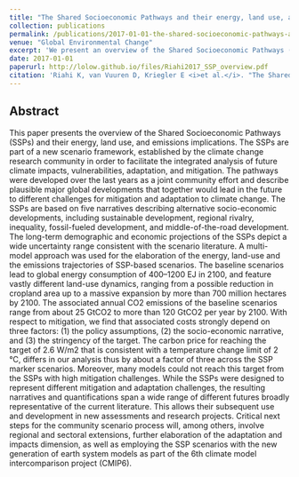 ```yaml
---
title: "The Shared Socioeconomic Pathways and their energy, land use, and greenhouse gas emissions implications: An overview"
collection: publications
permalink: /publications/2017-01-01-the-shared-socioeconomic-pathways-and-their-energy-land-use-and-greenhouse-gas-emissions-implications-an-overview
venue: "Global Environmental Change"
excerpt: 'We present an overview of the Shared Socioeconomic Pathways (SSPs), which were developed as a community effort over the last years'
date: 2017-01-01
paperurl: http://lolow.github.io/files/Riahi2017_SSP_overview.pdf
citation: 'Riahi K, van Vuuren D, Kriegler E <i>et al.</i>. "The Shared Socioeconomic Pathways and their energy, land use, and greenhouse gas emissions implications: An overview." <i>Global Environmental Change</i>. 42, 153-168, January 2017.'
---
```


## Abstract
This paper presents the overview of the Shared Socioeconomic Pathways (SSPs) and their energy, land use, and emissions implications. The SSPs are part of a new scenario framework, established by the climate change research community in order to facilitate the integrated analysis of future climate impacts, vulnerabilities, adaptation, and mitigation. The pathways were developed over the last years as a joint community effort and describe plausible major global developments that together would lead in the future to different challenges for mitigation and adaptation to climate change. The SSPs are based on five narratives describing alternative socio-economic developments, including sustainable development, regional rivalry, inequality, fossil-fueled development, and middle-of-the-road development. The long-term demographic and economic projections of the SSPs depict a wide uncertainty range consistent with the scenario literature. A multi-model approach was used for the elaboration of the energy, land-use and the emissions trajectories of SSP-based scenarios. The baseline scenarios lead to global energy consumption of 400–1200 EJ in 2100, and feature vastly different land-use dynamics, ranging from a possible reduction in cropland area up to a massive expansion by more than 700 million hectares by 2100. The associated annual CO2 emissions of the baseline scenarios range from about 25 GtCO2 to more than 120 GtCO2 per year by 2100. With respect to mitigation, we find that associated costs strongly depend on three factors: (1) the policy assumptions, (2) the socio-economic narrative, and (3) the stringency of the target. The carbon price for reaching the target of 2.6 W/m2 that is consistent with a temperature change limit of 2 °C, differs in our analysis thus by about a factor of three across the SSP marker scenarios. Moreover, many models could not reach this target from the SSPs with high mitigation challenges. While the SSPs were designed to represent different mitigation and adaptation challenges, the resulting narratives and quantifications span a wide range of different futures broadly representative of the current literature. This allows their subsequent use and development in new assessments and research projects. Critical next steps for the community scenario process will, among others, involve regional and sectoral extensions, further elaboration of the adaptation and impacts dimension, as well as employing the SSP scenarios with the new generation of earth system models as part of the 6th climate model intercomparison project (CMIP6).